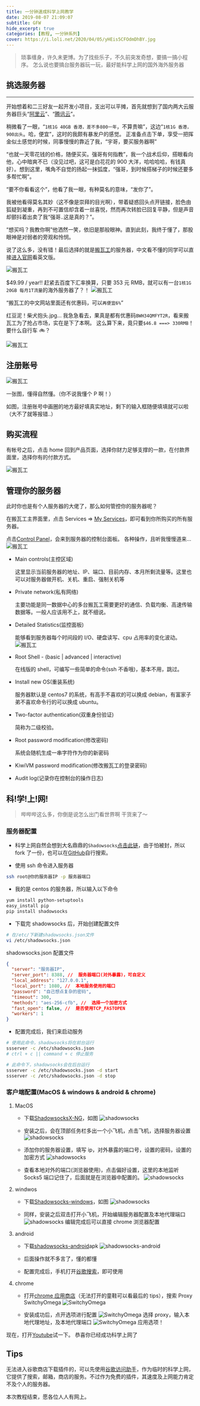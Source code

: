 ```yaml
---
title: 一分钟速成科学上网教学
date: 2019-08-07 21:09:07
subtitle: GFW
hide_excerpt: true
categories: [教程, 一分钟系列]
cover: https://i.loli.net/2020/04/05/yHEis5CFOdmDhBY.jpg
---
```


> 琐事缠身，许久未更博。为了找些乐子，不久前突发奇想，要搞一搞小程序。
> 怎么说也要搞台服务器玩一玩，最好能科学上网的国外海外服务器

<!-- more -->

## 挑选服务器

---

开始想着和二三好友一起开发小项目，支出可以平摊，首先就想到了国内两大云服务器巨头“<u>[阿里云](https://cn.aliyun.com/)</u>”、“<u>[腾讯云](https://cloud.tencent.com/)</u>”。

稍微看了一眼，“`1核1G 40GB 香港，差不多800一年`，不算贵嘛”，这边“`1核1G 香港，900出头`。哈，便宜”，这时的我颇有暴发户的感觉。
正准备点击下单，享受一把挥金似土感觉的时候，同事慢慢的靠近了我，“宇哥，要买服务器啊”

“也就一天零花钱的价格，随便买买。强哥有何指教”，我一个战术后仰，搭眼看向他，心中暗爽不已（没见过吧，这可是白花花的 900 大洋，哈哈哈哈，有钱真好）。想到这里，嘴角不自觉的扬起一抹弧度，“强哥，到时候搭梯子的时候还要多多帮忙啊”。

“要不你看看这个”，他看了我一眼，有种莫名的意味，“发你了”。

我被他看得莫名其妙（这不像是崇拜的目光啊），带着疑惑回头点开链接，脸色由狐疑到凝重，再到不可置信却含着一丝喜悦，然而再次转脸已回复平静，但是声音却颤抖着出卖了我“强哥..这是真的？”。

“想买吗？我教你啊”他洒然一笑，依旧是那般眼神。直到此刻，我终于懂了，那股眼神是对弱者的旁观和怜悯。

说了这么多，没有错！最后选择的就是<u>[搬瓦工](https://bwg.net/)</u>的服务器，中文看不懂的同学可以直接<u>[进入官网](https://bwh88.net/)</u>看英文版。

![搬瓦工](https://ws1.sinaimg.cn/large/006665PZgy1g5ri7ptm3oj30sy0mxdhj.jpg "搬瓦工产品界面")

\$49.99 / year!! 赶紧去百度下汇率换算，只要 353 元 RMB，就可以有一台`1核1G 20GB 每月1T流量`的海外服务器了？！
![搬瓦工](https://ws1.sinaimg.cn/large/006665PZgy1g5riol9ldfj30f205874c.jpg "百度汇率换算")

“搬瓦工的中文网站里面还有优惠码，可以`再便宜6%`”

红豆泥！柴犬抱头.jpg... 我急急看去，果真是都有优惠码`BWH34QMFYT2R`，看来搬瓦工为了抢占市场，实在是下了本啊。
这么算下来，竟只要`$46.8 ===> 330RMB`！要什么自行车 🚲？

![搬瓦工](https://ws1.sinaimg.cn/large/006665PZgy1g5riypvnthj30rd0c3dg9.jpg "搬瓦工付款界面")

## 注册账号

![搬瓦工](https://ws1.sinaimg.cn/large/006665PZgy1g5rj5o8k32j30sc0o278q.jpg "注册页面")

一张图，懂得自然懂。（你不说我懂个 P 啊！）

如图，注册账号中画圈的地方最好填真实地址，剩下的输入框随便填填就可以啦（大不了就等报错..）

## 购买流程

有帐号之后，点击 home 回到产品页面，选择你财力足够支撑的一款，在付款界面里，选择你有的付款方式。

![搬瓦工](https://ws1.sinaimg.cn/large/006665PZgy1g5rjcp083dj30i9053jrd.jpg "付款页面")

## 管理你的服务器

此时你也是有个人服务器的大佬了，那么如何管控你的服务器呢？

在搬瓦工主界面里，点击 Services => <u>[My Services](https://bwh88.net/clientarea.php?action=products)</u>，即可看到你所购买的所有服务器。

点击<u>[Control Panel](https://kiwivm.64clouds.com/main.php)</u>，会来到服务器的控制台面板。
各种操作，且听我慢慢道来...
![搬瓦工](http://ww1.sinaimg.cn/large/006665PZgy1g5s86a10hjj32ak14i11i.jpg "服务器控制面板")

- Main controls(主控区域)

  这里显示当前服务器的地址、IP、端口、目前内存、本月所剩流量等。这里也可以对服务器做开机、关机、重启、强制关机等

- Private network(私有网络)

  主要功能是同一数据中心的多台搬瓦工需要更好的通信、负载均衡、高速传输数据等。一般人应该用不上，就不细说。

- Detailed Statistics(监控面板)

  能够看到服务器每个时间段的 I/O、硬盘读写、cpu 占用率的变化波动。
  ![搬瓦工](http://ww1.sinaimg.cn/large/006665PZgy1g5s9e2d9j7j32j20w0q91.jpg "服务器波动")

- Root Shell - (basic | advanced | interactive)

  在线版的 shell，可编写一些简单的命令(ssh 不香哦)，基本不用，跳过。

- Install new OS(重装系统)

  服务器默认是 centos7 的系统，有高手不喜欢的可以换成 debian，有富家子弟不喜欢命令行的可以换成 ubuntu。

- Two-factor authentication(双重身份验证)

  简称为二级校验。

- Root password modification(修改密码)

  系统会随机生成一串字符作为你的新密码

- KiwiVM password modification(修改搬瓦工的登录密码)

- Audit log(记录你在控制台的操作日志)

## 科!学!上!网!

> 哔哔哔这么多，你倒是说怎么出门看世界啊
> 干货来了～

### 服务器配置

- 科学上网自然会想到大名鼎鼎的`Shadowsocks`<u>[点击此链](https://github.com/elegantYU/shadowsocks)</u>，由于怕被封，所以 fork 了一份，也可以在<u>[GitHub](https://github.com)</u>自行搜索。

- 使用 ssh 命令进入服务器

```bash
ssh root@你的服务器IP -p 服务器端口
```

- 我的是 centos 的服务器，所以输入以下命令

```bash
yum install python-setuptools
easy_install pip
pip install shadowsocks
```

- 下载完 shadowsocks 后，开始创建配置文件

```bash
# 在/etc/下新建shadowsocks.json文件
vi /etc/shadowsocks.json
```

shadowsocks.json 配置文件

```json
{
  "server": "服务器IP",
  "server_port": 8388, //  服务器端口(对外暴露)，可自定义
  "local_address": "127.0.0.1",
  "local_port": 1080, //  本地服务使用的端口
  "password": "自己想点复杂的密码",
  "timeout": 300,
  "methods": "aes-256-cfb", //  选择一个加密方式
  "fast_open": false, //  是否使用TCP_FASTOPEN
  "workers": 1
}
```

- 配置完成后，我们来启动服务

```bash
# 使用此命令，shadowsocks将在前台运行
ssserver -c /etc/shadowsocks.json
# ctrl + c || command + c 停止服务
```

```bash
# 此命令下，shadowsocks会在后台运行
ssserver -c /etc/shadowsocks.json -d start
ssserver -c /etc/shadowsocks.json -d stop
```

### 客户端配置(MacOS & windows & android & chrome)

1. MacOS

   - 下载<u>[ShadowsocksX-NG](https://github.com/shadowsocks/ShadowsocksX-NG/releases)</u>，如图
     ![shadowsocks](http://ww1.sinaimg.cn/large/006665PZgy1g5sfg2u53hj31l010ate4.jpg "mac工具")

   - 安装之后，会在顶部任务栏多出一个小飞机，点击飞机，选择服务器设置
     ![shadowsocks](http://ww1.sinaimg.cn/large/006665PZgy1g5sfk26h91j30u00oiqkb.jpg "mac工具")

   - 添加你的服务器设置，填写 ip，对外暴露的端口号，设置的密码，设置的加密方式
     ![shadowsocks](http://ww1.sinaimg.cn/large/006665PZgy1g5sgtuzzb8j30uy0hy762.jpg "mac工具")

   - 查看本地对外的端口(浏览器使用)，点击偏好设置，这里的本地监听 Socks5 端口记住了，后面就是在浏览器中配置的。
     ![shadowsocks](http://ww1.sinaimg.cn/large/006665PZgy1g5tkmumty2j30qo0mg777.jpg "mac工具")

2. windwos

   - 下载<u>[Shadowsocks-windows](https://github.com/shadowsocks/shadowsocks-windows/releases)</u>，如图
     ![shadowsocks](https://ws1.sinaimg.cn/large/006665PZly1g5ueft87rrj30rb0njwfm.jpg "windows工具")

   - 同样，安装之后双击打开小飞机，开始编辑服务器配置及本地代理端口
     ![shadowsocks](https://ws1.sinaimg.cn/large/006665PZly1g5ueis02oqj30cx0d70sx.jpg "windows工具")
     编辑完成后可以直接 chrome 浏览器配置

3. android

   - 下载<u>[shadowsocks-android](https://github.com/shadowsocks/shadowsocks-android/releases)</u>apk
     ![shadowsocks-android](https://ws1.sinaimg.cn/large/006665PZly1g5uf3446cjj30r60jhjsg.jpg "shadowsocks-android")

   - 后面操作就不多言了，懂的都懂

   - 配置完成后，手机打开<u>[谷歌搜索](https://www.google.com)</u>，即可使用

4. chrome

   - 打开<u>[chrome 应用商店](https://chrome.google.com/webstore/category/extensions?hl=zh-CN)</u>（无法打开的童鞋可以看最后的 tips），搜索 Proxy SwitchyOmega
     ![SwitchyOmega](https://ws1.sinaimg.cn/large/006665PZly1g5ueoo2jlwj30tl0neq4a.jpg "SwitchyOmega")

   - 安装成功后，点开选项进行配置
     ![SwitchyOmega](https://ws1.sinaimg.cn/large/006665PZly1g5uer6yrpgj305a072jrc.jpg "SwitchyOmega")
     选择 proxy，输入本地代理地址，及本地代理端口
     ![SwitchyOmega](https://ws1.sinaimg.cn/large/006665PZly1g5ueuduracj30x90ddaap.jpg "SwitchyOmega")
     应用选项！

现在，打开[Youtube](https://www.youtube.com/)试一下。
恭喜你已经成功科学上网了

## Tips

无法进入谷歌商店下载插件的，可以先使用<u>[谷歌访问助手](https://chrome.zzzmh.cn/info?token=gocklaboggjfkolaknpbhddbaopcepfp)</u>，作为临时的科学上网，它提供了搜索，邮箱，商店的服务。不过作为免费的插件，其速度及上网能力肯定不及个人的服务器。

本次教程结束，愿各位人人有网上。
